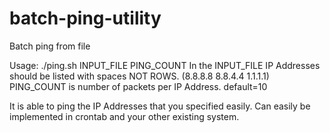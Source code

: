 # batch-ping-utility
Batch ping from file

Usage: ./ping.sh INPUT_FILE PING_COUNT
In the INPUT_FILE IP Addresses should be listed with spaces NOT ROWS. (8.8.8.8 8.8.4.4 1.1.1.1)
PING_COUNT is number of packets per IP Address. default=10

It is able to ping the IP Addresses that you specified easily. Can easily be implemented in crontab and your other existing system.
